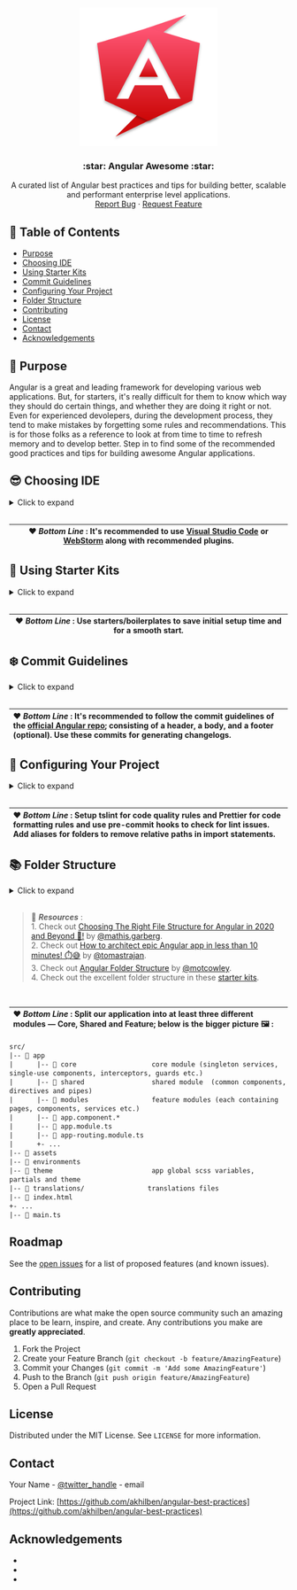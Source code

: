 <!-- PROJECT LOGO -->
<br />
<p align="center">
  <a href="https://github.com/akhilben/angular-best-practices">
    <img src="images/logo.svg" alt="Logo" width="250" height="250">
  </a>

  <h3 align="center">:star: Angular Awesome :star:</h3>

  <p align="center">
    A curated list of Angular best practices and tips for building better, scalable and performant enterprise level applications.
    <br />
    <a href="https://github.com/akhilben/angular-best-practices/issues">Report Bug</a>
    ·
    <a href="https://github.com/akhilben/angular-best-practices/issues">Request Feature</a>
  </p>
</p>



<!-- TABLE OF CONTENTS -->
## :bookmark_tabs: Table of Contents

* [Purpose](#star2-purpose)
* [Choosing IDE](#sunglasses-choosing-ide)
* [Using Starter Kits](#tada-using-starter-kits)
* [Commit Guidelines](#snowflake-commit-guidelines)
* [Configuring Your Project](#construction_worker-configuring-your-project)
* [Folder Structure](#books-folder-structure)
* [Contributing](#contributing)
* [License](#license)
* [Contact](#contact)
* [Acknowledgements](#acknowledgements)



<!-- ABOUT THE PROJECT -->
## :star2: Purpose

Angular is a great and leading framework for developing various web applications. But, for starters, it's really difficult for them to know which way they should do certain things, and whether they are doing it right or not. Even for experienced devolepers, during the development process, they tend to make mistakes by forgetting some rules and recommendations. This is for those folks as a reference to look at from time to time to refresh memory and to develop better. Step in to find some of the recommended good practices and tips for building awesome Angular applications.



<!-- CHOOSING IDE -->
## :sunglasses: Choosing IDE
<details>
  <summary>Click to expand</summary>
There are several powerful free and paid IDE's available in the market today. Choosing the right IDE is very important for development since not all IDE's are great for every language/framework/library. Below is a list of recommended IDE's to choose from:

1. <img src="images/code.svg" alt="VS Code" width="30" height="30" vertical-align="middle"> &nbsp; <b>[Visual Studio Code](https://code.visualstudio.com/)</b><br />
   VS Code is a very powerful code editor from Microsoft which is highly recommended for working with Angular. Why? It has a great <b>support for TypeScript</b> out of the box. Moreover, it has <b>syntax highlighting</b> and autocomplete with <b>IntelliSense</b>, which provides smart completions based on variable types, function definitions, and imported modules. Adding up to many other powerfull features, it is <b>highly customizable with tons of extensions</b>, especially for Angular. Below is a list of few vs code extensions that are useful while developing Angular applications. <br />
   * [TS Lint](https://marketplace.visualstudio.com/items?itemName=ms-vscode.vscode-typescript-tslint-plugin):<br />
   A must have extension which marks the code where you have a problem and display a <b>list of warnings & errors</b> on hovering it. It even have an <b>autofix problems</b> functionality. This will help you to adhere to the recommented styleguides and conventions for Angular.<br />
   * [Angular Language Service](https://marketplace.visualstudio.com/items?itemName=Angular.ng-template):<br />
   This extension provides a rich editing experience <b>for Angular templates</b>, both inline and external templates including <b>completions lists, AOT diagnostic messages, quick info and go to definition</b><br />
   * [Angular Snippets](https://marketplace.visualstudio.com/items?itemName=johnpapa.Angular2):<br />
   This extension adds <b>snippets for Angular for TypeScript, HTML and NgRx</b>. This will help you save a lot of time while developing applications. Just type part of a snippet, press enter, and the snippet unfolds! [Angular 8 Snippets](https://marketplace.visualstudio.com/items?itemName=Mikael.Angular-BeastCode) is also another similar, honorable mention.
   * [Angular Schematics](https://marketplace.visualstudio.com/items?itemName=cyrilletuzi.angular-schematics):<br />
   This extension allows you to <b>generate Angular schematics with a Graphical User Interface</b>. This extension promote Angular good practices, by improving component generation with the suggestion of different component types. Use this extension to <b>quickly generate component, module, service</b> etc. [Angular Files](https://marketplace.visualstudio.com/items?itemName=alexiv.vscode-angular2-files) is also another similar, honorable mention.
   * [Prettier - Code formatter](https://marketplace.visualstudio.com/items?itemName=esbenp.prettier-vscode):<br />
   Prettier is an opinionated <b>code formatter</b>. It enforces a consistent style by parsing your code and re-printing it with its own rules that take the maximum line length into account, wrapping code when necessary.<br />
   * [GitLens — Git supercharged](https://marketplace.visualstudio.com/items?itemName=eamodio.gitlens):<br />
   GitLens supercharges the Git capabilities built into Visual Studio Code. It helps you to <b>visualize code authorship</b> at a glance via Git blame annotations and code lens, seamlessly <b>navigate and explore Git repositories</b>, gain valuable <b>insights via powerful comparison commands</b>, and so much more.
   
   
2. <img src="images/webstorm.svg" alt="WebStorm" width="30" height="30" vertical-align="middle"> &nbsp; <b>[WebStorm](https://www.jetbrains.com/webstorm/)</b><br />
 One of the smartest and most powerful IDE's for developing Javascript applications available out there. WebStorm by IntelliJ is a highly recommended pick for developing Angular applications with built-in <b>support for TypeScript</b> out of the box. WebStorm comes with <b>intelligent code completion, on-the-fly error detection, powerful navigation and refactoring for Typescript and stylesheet languages</b>. WebStorm is fully packed with a variety of <b>built-in developer tools</b> and various other features and thus saves your time juggling multiple plugins for seamless development. Below is a list of few WebStorm plugins that are useful while developing Angular applications. <br />
   * [Angular and AngularJS](https://plugins.jetbrains.com/plugin/6971-angular-and-angularjs):<br />
  This all-in-one framework integration plugin packs tons of features such as: <b>code completion</b> for components, built-in and custom directives, and methods in both templates and ts files; <b>navigation</b> from the component, custom directives and event handlers to their definition; <b>code snippets</b> and <b>Angular CLI integration</b>.<br />
   * [Prettier](https://plugins.jetbrains.com/plugin/10456-prettier):<br />
   This plugin adds support for Prettier, an opinionated <b>code formatter</b>. It enforces a consistent style by parsing your code and re-printing it with its own rules that take the maximum line length into account, wrapping code when necessary.<br />
   * [GitToolBox](https://plugins.jetbrains.com/plugin/7499-gittoolbox):<br />
   This plugin <b>extends Git Integration</b> with additional features such as <b>status display, auto fetch, inline blame annotation, commit dialog completion, behind notifications</b> and more.  
 
 <br />
   
 >Although, the above two are the most recommended IDE's for developing Angular applications, there are few more IDE's worth checking out and are great for developing such as Github's [Atom](https://atom.io/) and [Sublime Text](https://www.sublimetext.com/). Another IDE that's worth checking out is the [Angular IDE](https://www.genuitec.com/products/angular-ide/) by Codemix, which is a dedicated, powerful IDE for Angular.
 
 </details>  
   
 <br />
   
| :heart: _Bottom Line_ : It's recommended to use [Visual Studio Code](https://code.visualstudio.com/) or [WebStorm](https://www.jetbrains.com/webstorm/) along with recommended plugins. |
| --- |
  
  
<!-- STARTER KITS -->
## :tada: Using Starter Kits
<details>
  <summary>Click to expand</summary>
  
There is no doubt that the Angular CLI's `ng new` command generates a decent base app to kick-start your project. But sometimes, we want more. Angular starter kits/boilerplates will heavily **reduce the development time for initial setups** - from basic recommended folder structure to interceptors and guards, these seeds have many features readily available. Below are some of the most used and well maintained Angular starter kits:

1. [Angular, NgRx and Angular Material Starter](https://github.com/tomastrajan/angular-ngrx-material-starter) : As the name suggests, the stack includes **Angular, NgRx, Angular Material and Bootstrap 4**. This starter has a **strong application structure** that is easily scalable and suitable for big projects. It also packs **basic interceptors, error-handlers, auth-guards, ngrx files, Travis CLI etc.** used along with a TODO application example.

2. [ngX Starter Kit](https://github.com/ngx-rocket/starter-kit) : Generated using [ngx-Rocket](https://github.com/ngx-rocket/generator-ngx-rocket), this starter kit includes **modern tools** and workflow based on angular-cli, **best practices** from the community, a **scalable base template** and a good learning base. This starter kit comes pre-equipped with **Bootstrat 4, Font Awesome, RxJS, ng-bootstrap, ngx-translate and Lodash**. The starter also includes a basic **login screen, interceptors, guards etc.

3. [ngx-admin](https://akveo.github.io/ngx-admin/) : One of the most widely used Angular **admin dashboard template** based on **Angular 9+, Bootstrap 4+ and Nebular**. This template packs all the features and more that you will need for an admin dashboard template.

</details>

<br />
   
| :heart: _Bottom Line_ : Use starters/boilerplates to save initial setup time and for a smooth start. |
| --- |


## :snowflake: Commit Guidelines
 <details>
  <summary>Click to expand</summary>

Usually developers tend to add some random commit messages which doesn't actually add any value to the project. By using some precise rules over how the commit messages are formatted can lead to more readable messages that are easy to follow when looking through the project history. We can even generate changelogs from such commit messages :astonished:! It's recommended to follow the commit guidelines from the [official Angular repo](https://github.com/angular/angular/blob/22b96b9/CONTRIBUTING.md#-commit-message-guidelines).<br />
* Each commit message consists of a **header**, a **body**, and a **footer (optional)**. The header has a special format that includes a type, and a subject: <br />
  ```
  <type>: <subject>
  <BLANK LINE>
  <body>
  <BLANK LINE>
  <footer>
  ```
* The `type` can be any of the following:<br />
  - **docs**: Documentation only changes
  - **feat**: A new feature
  - **fix**: A bug fix
  - **perf**: A code change that improves performance
  - **refactor**: A code change that neither fixes a bug nor adds a feature
  - **test**: Adding missing tests or correcting existing tests

* The `footer` should contain a closing reference issue if any.

<br />

Eg:
```
fix: no password validations

length and pattern validations for password

PR Close #11721
```
<br />

> :bulb: **_Tip_** : Use [Conventional Changelog](https://github.com/conventional-changelog/conventional-changelog) or it’s [standard version](https://github.com/conventional-changelog/standard-version) to generate changelogs and release notes from project's commit messages and metadata with this commit guideline.

</details>

<br />
   
| :heart: _Bottom Line_ : It's recommended to follow the commit guidelines of the [official Angular repo](https://github.com/angular/angular/blob/22b96b9/CONTRIBUTING.md#-commit-message-guidelines); consisting of a header, a body, and a footer (optional). Use these commits for generating changelogs. |
| :--- |


<!-- CONFIGURING -->
## :construction_worker: Configuring Your Project

<details>
  <summary>Click to expand</summary>
  
  There is no doubt that Angular CLI has covered most of the recommended configurations out of the box for us. But we can still make it better :heart_eyes_cat:!
  
  ### TSLint
  Angular CLI generates a basic set of tslint rules for us for **static code analysis** using [codelyzer](https://github.com/mgechev/codelyzer) by [@mgechev](https://github.com/mgechev). Below is the recommended configuration:
  ```js
  {
  // The rules component-selector and directive-selector have the following arguments:
  // [ENABLED, "attribute" | "element", "prefix" | ["listOfPrefixes"], "camelCase" | "kebab-case"]
  "component-selector": [true, "element", ["cmp-prefix1", "cmp-prefix2"], "kebab-case"],
  "directive-selector": [true, "attribute", ["dir-prefix1", "dir-prefix2"], "camelCase"],

  "component-max-inline-declarations": true,
  "contextual-lifecycle": true,
  "no-conflicting-lifecycle": true,
  "no-host-metadata-property": true,
  "no-input-rename": true,
  "no-inputs-metadata-property": true,
  "no-output-native": true,
  "no-output-on-prefix": true,
  "no-output-rename": true,
  "no-outputs-metadata-property": true,
  "no-queries-metadata-property": true,
  "prefer-inline-decorator": true,
  "template-banana-in-box": true,
  "template-no-negated-async": true,
  "use-lifecycle-interface": true,
  "use-pipe-transform-interface": true,

  // The rules component-class-suffix and directive-class-suffix have the following arguments:
  // [ENABLED, "suffix" | ["listOfSuffixes"]]
  // Where "suffix" is/are your custom(s) suffix(es), for instance "Page" for Ionic components.
  "component-class-suffix": [true, "Component"],
  "directive-class-suffix": [true, "Directive"]
}
```

<br />

> :bulb: **_Tips_** : Want to add more rules on top of the Angular CLI configuration? It's highly recommended to use the [Angular TSLint Preset](https://github.com/mgechev/tslint-angular) by [@mgechev](https://github.com/mgechev).<br />
It's highly recommended to use [Husky 🐶](https://github.com/typicode/husky) to check for lint issues on a git commit hook and avoid bad commit/push.

<br />

### Prettier
The **opinionated code formatter**, prettifies our code to look even more beautiful :heart_eyes:. First step is to install the Prettier plugin in your favorite IDE (go to [Choosing IDE](#sunglasses-choosing-ide)) or `npm install prettier` to make your team members reference the same configuration file regardless of the IDE. Don't forget to set the _format on save_ option in your IDE.

```js
// For VS Code
“editor.formatOnSave”: true
```
Great :clap:! But, how will the prettier and tslint work together? It’s simple, we can **leave the code-quality rules for TSLint** to handle, and we can have **Prettier take care of formatting rules** by removing formatting rules from tslint.json.

<br />

> :gift: **_Resources_** : Check out [Setting up Prettier in an Angular CLI Project](https://medium.com/@victormejia/setting-up-prettier-in-an-angular-cli-project-2f50c3b9a537) by [@victormejia](https://medium.com/@victormejia).

<br />

> :bulb: **_Tip_** : Use [tslint-config-prettier](https://github.com/prettier/tslint-config-prettier) to use TSLint and Prettier without conflicts.

 <br />
 
 ### Aliasing Folders
 You might have come across some import statements in codes which is way too long and dirty, like this ```import { RandomService } from '../../../../core/services/random.service'``` :dizzy_face:. To avaoid such situations, we can use aliases for folder paths **making the imports cleaner, readable and consistent**. So, how will we do this? Head to the `tsconfig.json` in your project root and add aliases to the `paths` property:
 
 ```json
 "paths": {
      "@app/*": ["./src/app/*"],
      "@shared/*": ["./src/app/shared/*"],
      "@core/*": ["./src/app/core/*"],
      "@env/*": ["environments/*"]
    }
```
Awesome :sunglasses:! Now we can import with more cleaner statements like : 
```js
import { RandomService } from '@core/services/random.service'
```
 <br />
 
 Ok, but hold on, what about imports for style processors like scss? Angular have a solution for that as well :beers:. Head on to `angular.json` and add a property to the `options` property (the property inside which you add additional scripts/styles).
 
 ```json
 "stylePreprocessorOptions": {
		"includePaths": [
			"src/theme/"
		]
	}
 ```
 
 (:page_with_curl: Note that we have included the path in assumption that scss files are inside `theme` folder) Cool :snowman:! Now we can import like :
 
 ```css
 @import "variables";
 ```
 <br />
 
 > :gift: **_Resources_** : <br />
 	1. Check out [6 Best Practices & Pro Tips when using Angular CLI](https://medium.com/@tomastrajan/6-best-practices-pro-tips-for-angular-cli-better-developer-experience-7b328bc9db81) by [@tomastrajan](https://medium.com/@tomastrajan). <br />
 	2. Check out [Angular - Shortcut to Importing Styles Files in Components](https://scotch.io/tutorials/angular-shortcut-to-importing-styles-files-in-components) on [scotch.io](https://scotch.io/)
 
 </details>

<br />
   
| :heart: _Bottom Line_ : Setup tslint for code quality rules and Prettier for code formatting rules and use pre-commit hooks to check for lint issues. Add aliases for folders to remove relative paths in import statements. |
| :--- |


<!-- FOLDER STRUCTURE -->
## :books: Folder Structure

<details>
  <summary>Click to expand</summary>
  
  Finding a scalable and clean folder structure architecture is always hard. Without a proper architecture, you will end up having a really clumsy and hard to maintain piece of codes :worried:. There are several blogs/repos which specifies a proper architecture for Angular applications, and each one is a bit different. This section is just a suggestion for architecting a proper folder structure; so just take away the main points and choose a suitable one for yourself (blogs and repos attached in `resources` at the end of this section). **A good guideline to follow is to split our application into at least three different modules — Core, Shared and Feature.** Okay, let's dive into it one by one :dolphin:.
	
### Core Module
Ideally, the `CoreModule` contains files that are singleton, that is, those files which we only need to load at run-time. The module can contain **singleton services, core components, guards, interceptors, constants, enums and core models**. The core module should be imported only once, which is inside `AppModule`.

```
|-- 📁 core
|      |-- 📁 components
|      |      |-- 📁 shells
|      |      |-- 📁 header
|      |      |-- 📁 page-not-found
|      |      ...
|      |-- 📁 guards
|      |      |-- 📄 auth.guard.ts
|      |      ...
|      |-- 📁 interceptors
|      |      |-- 📄 api-prefix.interceptor.ts
|      |      |-- 📄 error-handler.interceptor.ts
|      |      ...
|      |-- 📁 services
|      |      |-- 📄 utility.service.ts
|      |      |-- 📄 authentication.service.ts
|      |      ...
|      |-- 📁 enums
|      |-- 📁 models
|      |-- 📁 constants
|      |-- 📄 core.module.ts
|      |-- 📄 ensureModuleLoadedOnceGuard.ts
|      |-- 📄 logger.service.ts
```
<br />

> :bulb: **_Tips_** : Add a check in the `CoreModule` constructor and throw an error if already loaded or add a guard for the same to avoid accidental imports (refer [here](https://github.com/ngx-rocket/starter-kit/blob/master/src/app/%40core/core.module.ts)) .<br />
Add a logger system in `logger.service.ts` file (refer [here](https://github.com/ngx-rocket/starter-kit/blob/master/src/app/%40core/logger.service.ts)).

<br />

### Shared Module
`SharedModule` is the module where all our **shared or _dumb components_, directives and pipes** go. We can also **add any third-party components/directives/pipes** (like [Angular Material](https://material.angular.io/) components) which will be needed throughout our application, to the `imports` and `exports` of the module. This module can be then imported to each _feature module_.

```
|-- 📁 shared
|      |-- 📁 components
|      |      |-- 📁 loader
|      |      |-- 📁 confirmation-dialog
|      |      ...
|      |-- 📁 directives
|      |      |-- 📄 drag-drop.directive.ts
|      |      |-- 📄 scroll-spy.directive.ts
|      |      ...
|      |-- 📁 pipes
|      |      |-- 📄 custom-date.pipe.ts
|      |      |-- 📄 safe.pipe.ts
|      |      ...
|      |-- 📁 models
|      |      |-- 📄 user.ts
|      |      |-- 📄 api-response.ts
|      |-- 📄 shared.module.ts
```
<br />

> :page_with_curl: **_Note_** : Don't forget to add the components, directives and pipes to the `exports` inside `shared.module.ts`.

<br />

### Feature Modules
It's recommended to create feature modules **for every independent feature** of our application. Ideally, **feature modules shouldn't be dependant on other modules other than the services provided by CoreModule and features exported by SharedModule**. A feature module directory can contain `components`, `pages`, `services` etc. that is specific to the corresponding feature.
<br /><br />
The `pages` folder contains higher level components or even lazy loaded modules. We can refer to a `page` as the parent component which contains several other child components which ultimately makes up a _page_. The `components` folder contains components which are consumed by various `pages` of the corresponding feature.

```
|-- 📁 modules
|      |-- 📁 home
|      |      |-- 📁 components
|      |      |      |-- 📁 table
|      |      |      ...
|      |      |-- 📁 pages
|      |      |      |-- 📁 home
|      |      |      |-- 📁 details
|      |      |      ...
|      |      ...
|      |      |-- 📄 home-routing.module.ts
|      |      |-- 📄 home.module.ts
|      |-- 📁 users
|      |      |-- 📁 components
|      |      |-- 📁 pages
|      |      ...
|      |      |-- 📄 users-routing.module.ts
|      |      |-- 📄 users.module.ts
```

<br />

### Styling
It's preferred  to add a `theme` folder inside `src` to include custom themes and scss variables.

```
|-- 📁 theme
|      |-- 📁 partials
|      |-- 📄 variables.scss
|      |      ...
|      |-- 📄 theme.scss
```
Now we can import the `theme.scss` in our main `styles.scss` where we add global styles and import other style files.

</details>

<br />

> :gift: **_Resources_** : <br />
 	1. Check out [Choosing The Right File Structure for Angular in 2020 and Beyond 📕!](https://itnext.io/choosing-the-right-file-structure-for-angular-in-2020-and-beyond-a53a71f7eb05) by [@mathis.garberg](https://itnext.io/@mathis.garberg). <br />
 	2. Check out [How to architect epic Angular app in less than 10 minutes! ⏱️😅](https://medium.com/@tomastrajan/how-to-build-epic-angular-app-with-clean-architecture-91640ed1656) by [@tomastrajan](https://medium.com/@tomastrajan). <br />
	3. Check out [Angular Folder Structure](https://medium.com/@motcowley/angular-folder-structure-d1809be95542) by [@motcowley](https://medium.com/@motcowley). <br />
	4. Check out the excellent folder structure in these [starter kits](#tada-using-starter-kits).
	
<br />

| :heart: _Bottom Line_ : Split our application into at least three different modules — Core, Shared and Feature; below is the bigger picture 🖼️ : |
| :--- |

```
src/                         
|-- 📁 app                   
|      |-- 📁 core            	    core module (singleton services, single-use components, interceptors, guards etc.)
|      |-- 📁 shared          	    shared module  (common components, directives and pipes)
|      |-- 📁 modules         	    feature modules (each containing pages, components, services etc.)
|      |-- 📄 app.component.*
|      |-- 📄 app.module.ts          
|      |-- 📄 app-routing.module.ts  
|      +- ...
|-- 📁 assets
|-- 📁 environments
|-- 📁 theme                  	    app global scss variables, partials and theme
|-- 📁 translations/                translations files
|-- 📄 index.html
+- ...
|-- 📄 main.ts
```


<!-- ROADMAP -->
## Roadmap

See the [open issues](https://github.com/github_username/repo/issues) for a list of proposed features (and known issues).



<!-- CONTRIBUTING -->
## Contributing

Contributions are what make the open source community such an amazing place to be learn, inspire, and create. Any contributions you make are **greatly appreciated**.

1. Fork the Project
2. Create your Feature Branch (`git checkout -b feature/AmazingFeature`)
3. Commit your Changes (`git commit -m 'Add some AmazingFeature'`)
4. Push to the Branch (`git push origin feature/AmazingFeature`)
5. Open a Pull Request



<!-- LICENSE -->
## License

Distributed under the MIT License. See `LICENSE` for more information.



<!-- CONTACT -->
## Contact

Your Name - [@twitter_handle](https://twitter.com/twitter_handle) - email

Project Link: [https://github.com/akhilben/angular-best-practices](https://github.com/akhilben/angular-best-practices)



<!-- ACKNOWLEDGEMENTS -->
## Acknowledgements

* []()
* []()
* []()
